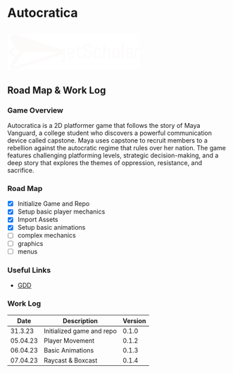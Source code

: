 # Autocratica

## <img src="jetScholar_logo.png" width="300">

## Road Map & Work Log

### Game Overview

Autocratica is a 2D platformer game that follows the story of Maya Vanguard, a college student who discovers a powerful communication device called capstone. Maya uses capstone to recruit members to a rebellion against the autocratic regime that rules over her nation. The game features challenging platforming levels, strategic decision-making, and a deep story that explores the themes of oppression, resistance, and sacrifice.

### Road Map

- [x] Initialize Game and Repo
- [x] Setup basic player mechanics
- [x] Import Assets
- [x] Setup basic animations
- [ ] complex mechanics
- [ ] graphics
- [ ] menus

### Useful Links

- [GDD][def]

[def]: https://cgsacteduau-my.sharepoint.com/:w:/r/personal/57304_cgs_act_edu_au/Documents/Schoolwork/2023/Year%209%20IT/2.%20Resources/Autocratia-GDD.docx?d=w0e5229be3efa4cf9ba39160991b2803f&csf=1&web=1&e=Oqhkue

### Work Log

Date | Description | Version
-----|-------------|--------
31.3.23 | Initialized game and repo | 0.1.0
05.04.23 | Player Movement | 0.1.2
06.04.23 | Basic Animations | 0.1.3
07.04.23 | Raycast & Boxcast | 0.1.4